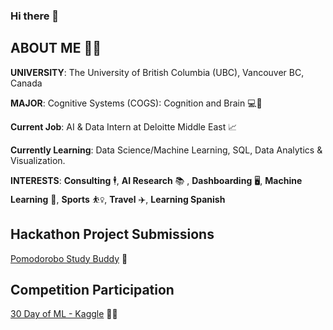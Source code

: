 ### Hi there 👋
## ABOUT ME 💁‍♀️

**UNIVERSITY**: The University of British Columbia (UBC), Vancouver BC, Canada 

**MAJOR**: Cognitive Systems (COGS): Cognition and Brain 💻🧠

**Current Job**: AI & Data Intern at Deloitte Middle East 📈

**Currently Learning**: Data Science/Machine Learning, SQL, Data Analytics & Visualization.

**INTERESTS**: **Consulting** 🕴, **AI Research** 📚 , **Dashboarding** 🖥️, **Machine Learning** 🤖, **Sports** ⛹️‍♀️, **Travel** ✈️, **Learning Spanish** 

## Hackathon Project Submissions

[Pomodorobo Study Buddy](https://devpost.com/software/pomodorobo-study-buddy) 🍅

## Competition Participation
[30 Day of ML - Kaggle](https://www.kaggle.com/thirty-days-of-ml) 👩‍🔬

<!--
**DaliaAh/DaliaAh** is a ✨ _special_ ✨ repository because its `README.md` (this file) appears on your GitHub profile.

Here are some ideas to get you started:

- 🔭 I’m currently working on ...
- 🌱 I’m currently learning ...
- 👯 I’m looking to collaborate on ...
- 🤔 I’m looking for help with ...
- 💬 Ask me about ...
- 📫 How to reach me: ...
- 😄 Pronouns: ...
- ⚡ Fun fact: ...
-->
